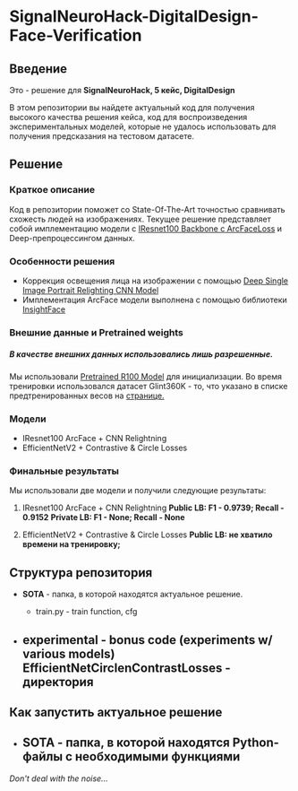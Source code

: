 # SignalNeuroHack-DigitalDesign-Face-Verification

## Введение
Это - решение для **SignalNeuroHack, 5 кейс, DigitalDesign**

В этом репозитории вы найдете актуальный код для получения высокого качества решения кейса, код для воспроизведения экспериментальных моделей, которые не удалось использовать для получения предсказания на тестовом датасете.


## Решение

### Краткое описание
Код в репозитории поможет со State-Of-The-Art точностью сравнивать схожесть людей на изображениях.
Текущее решение представляет собой имплементацию модели с [IResnet100 Backbone с ArcFaceLoss](https://drive.google.com/file/d/1Gh8C-bwl2B90RDrvKJkXafvZC3q4_H_z/view) и Deep-препроцессингом данных.

### Особенности решения
- Коррекция освещения лица на изображении с помощью [Deep Single Image Portrait Relighting CNN Model](https://zhhoper.github.io/dpr.html)
- Имплементация ArcFace модели выполнена с помощью библиотеки [InsightFace](https://github.com/deepinsight/insightface)


### Внешние данные и Pretrained weights
##### В качестве внешних данных использовались лишь разрешенные.
Мы использовали [Pretrained R100 Model](https://github.com/deepinsight/insightface/tree/master/model_zoo) для инициализации.
Во время тренировки использовался датасет Glint360K - то, что указано в списке предтренированных весов на [странице.](https://github.com/deepinsight/insightface/tree/master/model_zoo)


### Модели
- IResnet100 ArcFace + CNN Relightning
- EfficientNetV2 + Contrastive & Circle Losses

### Финальные результаты
Мы использовали две модели и получили следующие результаты:

1) IResnet100 ArcFace + CNN Relightning
**Public LB: F1 - 0.9739; Recall - 0.9152**
**Private LB: F1 - None; Recall - None**

2) EfficientNetV2 + Contrastive & Circle Losses
**Public LB: не хватило времени на тренировку;**


## Структура репозитория
- **SOTA** - папка, в которой находятся актуальное решение.
  - train.py - train function, cfg

- **experimental** - bonus code (experiments w/ various models)
  EfficientNetCirclenContrastLosses - директория
  -

## Как запустить актуальное решение
- **SOTA** - папка, в которой находятся Python-файлы с необходимыми функциями
  - 

*Don't deal with the noise...*